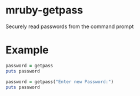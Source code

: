 # mruby-getpass
Securely read passwords from the command prompt

Example
=======

```ruby
password = getpass
puts password
```

```ruby
password = getpass("Enter new Password:")
puts password
```
